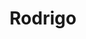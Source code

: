 ---
title: "Rodrigo"
draft: false
slug: "rodrigo"
weight: "25"

thumbnail: [
	"illustrations/illustration_032.png"
]

header: {
	h1: "..."
}

block_selected: {
	h2: "(description coming soon)",
	bgcolor: "#dd3300",
	img: [ 
		{class: "gallery-col-12", path: "illustrations/illustration_032.png"},
	]
}

block_interested: {
	title: "Interested?\nLet's get in touch!"
}

---
